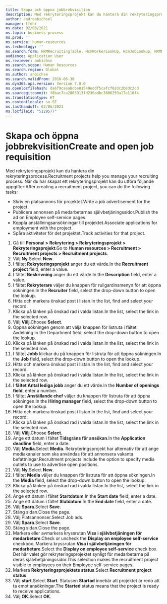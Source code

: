 ```yaml
---
title: Skapa och öppna jobbrekvisition
description: Med rekryteringsprojekt kan du hantera din rekryteringsprocess.
author: andreabichsel
manager: tfehr
ms.date: 02/03/2021
ms.topic: business-process
ms.prod: ''
ms.service: human-resources
ms.technology: ''
ms.search.form: HRMRecruitingTable, HcmWorkerLookUp, HcmJobLookup, HRMRecruitingMedia, HRMRecruitingJobAd, HcmPersonnelManagementWorkspace
audience: Application User
ms.reviewer: anbichse
ms.search.scope: Human Resources
ms.search.region: Global
ms.author: anbichse
ms.search.validFrom: 2016-06-30
ms.dyn365.ops.version: Version 7.0.0
ms.openlocfilehash: da6f9caaabcba81549eddf5cafcf02dc2b0dc2cd
ms.sourcegitcommit: f8bac7ca2803913fd236adbc3806259a17a110f4
ms.translationtype: HT
ms.contentlocale: sv-SE
ms.lasthandoff: 02/06/2021
ms.locfileid: "5129577"
---
```

# <a name="create-and-open-job-requisition"></a><span data-ttu-id="11f67-103">Skapa och öppna jobbrekvisition</span><span class="sxs-lookup"><span data-stu-id="11f67-103">Create and open job requisition</span></span>

<span data-ttu-id="11f67-104">Med rekryteringsprojekt kan du hantera din rekryteringsprocess.</span><span class="sxs-lookup"><span data-stu-id="11f67-104">Recruitment projects help you manage your recruiting process.</span></span> <span data-ttu-id="11f67-105">När du har skapat ett rekryteringsprojekt kan du utföra följande uppgifter:</span><span class="sxs-lookup"><span data-stu-id="11f67-105">After creating a recruitment project, you can do the following tasks:</span></span>

- <span data-ttu-id="11f67-106">Skriv en platsannons för projektet.</span><span class="sxs-lookup"><span data-stu-id="11f67-106">Write a job advertisement for the project.</span></span>
- <span data-ttu-id="11f67-107">Publicera annonsen på medarbetarnas självbetjäningssidor.</span><span class="sxs-lookup"><span data-stu-id="11f67-107">Publish the ad on Employee self-service pages.</span></span>
- <span data-ttu-id="11f67-108">Koppla anställningsansökningar till projektet.</span><span class="sxs-lookup"><span data-stu-id="11f67-108">Associate applications for employment with the project.</span></span>
- <span data-ttu-id="11f67-109">Spåra aktiviteter för det projektet.</span><span class="sxs-lookup"><span data-stu-id="11f67-109">Track activities for that project.</span></span> 

1. <span data-ttu-id="11f67-110">Gå till **Personal > Rekrytering > Rekryteringsprojekt > Rekryteringsprojekt**.</span><span class="sxs-lookup"><span data-stu-id="11f67-110">Go to **Human resources > Recruitment > Recruitment projects > Recruitment projects**.</span></span>
2. <span data-ttu-id="11f67-111">Välj **Ny**.</span><span class="sxs-lookup"><span data-stu-id="11f67-111">Select **New**.</span></span>
3. <span data-ttu-id="11f67-112">I fältet **Rekryteringsprojekt** anger du ett värde.</span><span class="sxs-lookup"><span data-stu-id="11f67-112">In the **Recruitment project** field, enter a value.</span></span>
4. <span data-ttu-id="11f67-113">I fältet **Beskrivning** anger du ett värde.</span><span class="sxs-lookup"><span data-stu-id="11f67-113">In the **Description** field, enter a value.</span></span>
5. <span data-ttu-id="11f67-114">I fältet **Rekryterare** väljer du knappen för rullgardinsmenyn för att öppna sökningen.</span><span class="sxs-lookup"><span data-stu-id="11f67-114">In the **Recruiter** field, select the drop-down button to open the lookup.</span></span>
6. <span data-ttu-id="11f67-115">Hitta och markera önskad post i listan.</span><span class="sxs-lookup"><span data-stu-id="11f67-115">In the list, find and select your record.</span></span>
7. <span data-ttu-id="11f67-116">Klicka på länken på önskad rad i valda listan.</span><span class="sxs-lookup"><span data-stu-id="11f67-116">In the list, select the link in the selected row.</span></span>
8. <span data-ttu-id="11f67-117">Välj **Välj**.</span><span class="sxs-lookup"><span data-stu-id="11f67-117">Choose **Select**.</span></span>
9. <span data-ttu-id="11f67-118">Öppna sökningen genom att välja knappen för listruta i fältet Avdelning.</span><span class="sxs-lookup"><span data-stu-id="11f67-118">In the Department field, select the drop-down button to open the lookup.</span></span>
10. <span data-ttu-id="11f67-119">Klicka på länken på önskad rad i valda listan.</span><span class="sxs-lookup"><span data-stu-id="11f67-119">In the list, select the link in the selected row.</span></span>
11. <span data-ttu-id="11f67-120">I fältet **Jobb** klickar du på knappen för listruta för att öppna sökningen.</span><span class="sxs-lookup"><span data-stu-id="11f67-120">In the **Job** field, select the drop-down button to open the lookup.</span></span>
12. <span data-ttu-id="11f67-121">Hitta och markera önskad post i listan.</span><span class="sxs-lookup"><span data-stu-id="11f67-121">In the list, find and select your record.</span></span>
13. <span data-ttu-id="11f67-122">Klicka på länken på önskad rad i valda listan.</span><span class="sxs-lookup"><span data-stu-id="11f67-122">In the list, select the link in the selected row.</span></span>
14. <span data-ttu-id="11f67-123">I **fältet Antal lediga jobb** anger du ett värde.</span><span class="sxs-lookup"><span data-stu-id="11f67-123">In the **Number of openings field**, enter a number.</span></span>
15. <span data-ttu-id="11f67-124">I fältet **Anställande chef** väljer du knappen för listruta för att öppna sökningen.</span><span class="sxs-lookup"><span data-stu-id="11f67-124">In the **Hiring manager** field, select the drop-down button to open the lookup.</span></span>
16. <span data-ttu-id="11f67-125">Hitta och markera önskad post i listan.</span><span class="sxs-lookup"><span data-stu-id="11f67-125">In the list, find and select your record.</span></span>
17. <span data-ttu-id="11f67-126">Klicka på länken på önskad rad i valda listan.</span><span class="sxs-lookup"><span data-stu-id="11f67-126">In the list, select the link in the selected row.</span></span>
18. <span data-ttu-id="11f67-127">Välj **Välj**.</span><span class="sxs-lookup"><span data-stu-id="11f67-127">Choose **Select**.</span></span>
19. <span data-ttu-id="11f67-128">Ange ett datum i fältet **Tidsgräns för ansökan**.</span><span class="sxs-lookup"><span data-stu-id="11f67-128">In the **Application deadline** field, enter a date.</span></span>
20. <span data-ttu-id="11f67-129">Välj **Media**.</span><span class="sxs-lookup"><span data-stu-id="11f67-129">Select **Media**.</span></span> <span data-ttu-id="11f67-130">Rekryteringsprojekt har alternativ för att ange mediakanaler som ska användas för att annonsera vakanta befattningar.</span><span class="sxs-lookup"><span data-stu-id="11f67-130">Recruitment projects include the option to specify media outlets to use to advertise open positions.</span></span>  
21. <span data-ttu-id="11f67-131">Välj **Ny**.</span><span class="sxs-lookup"><span data-stu-id="11f67-131">Select **New**.</span></span>
22. <span data-ttu-id="11f67-132">I fältet **Media** väljer du knappen för listruta för att öppna sökningen.</span><span class="sxs-lookup"><span data-stu-id="11f67-132">In the **Media** field, select the drop-down button to open the lookup.</span></span>
23. <span data-ttu-id="11f67-133">Klicka på länken på önskad rad i valda listan.</span><span class="sxs-lookup"><span data-stu-id="11f67-133">In the list, select the link in the selected row.</span></span>
24. <span data-ttu-id="11f67-134">Ange ett datum i fältet **Startdatum**.</span><span class="sxs-lookup"><span data-stu-id="11f67-134">In the **Start date** field, enter a date.</span></span>
25. <span data-ttu-id="11f67-135">Ange ett datum i fältet **Slutdatum**.</span><span class="sxs-lookup"><span data-stu-id="11f67-135">In the **End date** field, enter a date.</span></span>
26. <span data-ttu-id="11f67-136">Välj **Spara**.</span><span class="sxs-lookup"><span data-stu-id="11f67-136">Select **Save**.</span></span>
27. <span data-ttu-id="11f67-137">Stäng sidan.</span><span class="sxs-lookup"><span data-stu-id="11f67-137">Close the page.</span></span>
28. <span data-ttu-id="11f67-138">Välj Platsannonser.</span><span class="sxs-lookup"><span data-stu-id="11f67-138">Select Job ads.</span></span>
29. <span data-ttu-id="11f67-139">Välj **Spara**.</span><span class="sxs-lookup"><span data-stu-id="11f67-139">Select **Save**.</span></span>
30. <span data-ttu-id="11f67-140">Stäng sidan.</span><span class="sxs-lookup"><span data-stu-id="11f67-140">Close the page.</span></span>
31. <span data-ttu-id="11f67-141">Markera eller avmarkera kryssrutan **Visa i självbetjäningen för medarbetare**.</span><span class="sxs-lookup"><span data-stu-id="11f67-141">Check or uncheck the **Display on employee self-service** checkbox.</span></span> <span data-ttu-id="11f67-142">Markera kryssrutan **Visa i självbetjäningen för medarbetare**.</span><span class="sxs-lookup"><span data-stu-id="11f67-142">Select the **Display on employee self-service** check box.</span></span> <span data-ttu-id="11f67-143">Det här valet gör rekryteringsprojektet synligt för medarbetarna på deras självbetjäningssidor.</span><span class="sxs-lookup"><span data-stu-id="11f67-143">This selection makes the recruitment project visible to employees on their Employee self-service pages.</span></span>
32. <span data-ttu-id="11f67-144">Markera **Rekryteringsprojektets status**.</span><span class="sxs-lookup"><span data-stu-id="11f67-144">Select **Recruitment project status**.</span></span>
33. <span data-ttu-id="11f67-145">Välj **start**.</span><span class="sxs-lookup"><span data-stu-id="11f67-145">Select **Start**.</span></span> <span data-ttu-id="11f67-146">Statusen **Startad** innebär att projektet är redo att ta emot ansökningar.</span><span class="sxs-lookup"><span data-stu-id="11f67-146">The **Started** status means that the project is ready to receive applications.</span></span>  
34. <span data-ttu-id="11f67-147">Välj **OK**.</span><span class="sxs-lookup"><span data-stu-id="11f67-147">Select **OK**.</span></span>